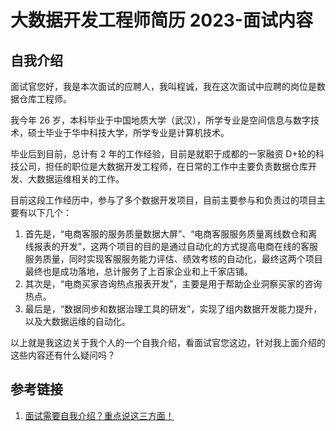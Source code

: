 # 大数据开发工程师简历 2023-面试内容


## 自我介绍


面试官您好，我是本次面试的应聘人，我叫程诚，我在这次面试中应聘的岗位是数据仓库工程师。

我今年 26 岁，本科毕业于中国地质大学（武汉），所学专业是空间信息与数字技术，硕士毕业于华中科技大学，所学专业是计算机技术。

毕业后到目前，总计有 2 年的工作经验，目前是就职于成都的一家融资 D+轮的科技公司，担任的职位是大数据开发工程师，在日常的工作中主要负责数据仓库开发、大数据运维相关的工作。

目前这段工作经历中，参与了多个数据开发项目，目前主要参与和负责过的项目主要有以下几个：
1. 首先是，“电商客服的服务质量数据大屏”、“电商客服服务质量离线数仓和离线报表的开发”，这两个项目的目的是通过自动化的方式提高电商在线的客服服务质量，同时实现客服服务能力评估、绩效考核的自动化，最终这两个项目最终也是成功落地，总计服务了上百家企业和上千家店铺。
2. 其次是，“电商买家咨询热点报表开发”，主要是用于帮助企业洞察买家的咨询热点。
3. 最后是，“数据同步和数据治理工具的研发”，实现了组内数据开发能力提升，以及大数据运维的自动化。


以上就是我这边关于我个人的一个自我介绍，看面试官您这边，针对我上面介绍的这些内容还有什么疑问吗？

## 参考链接
1. [面试需要自我介绍？重点说这三方面！](https://www.bilibili.com/video/BV1vj411z7Kv)